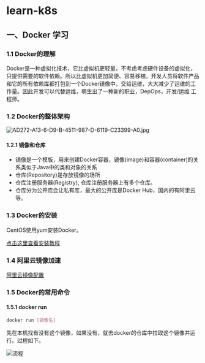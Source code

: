 # learn-k8s

## 一、Docker 学习

### 1.1 Docker的理解

Docker是一种虚拟化技术，它比虚拟机更轻量，不考虑考虑硬件设备的虚拟化，只提供需要的软件依赖。所以比虚拟机更加简便、容易移植。开发人员将软件产品和它的所有依赖库都打包到一个Docker镜像中，交给运维，大大减少了运维的工作量。因此开发可以代替运维，萌生出了一种新的职业，DepOps，开发/运维 工程师。

### 1.2 Docker的整体架构 

![AD272-A13-6-D9-B-4511-987-D-6119-C23399-A0.jpg](https://i.postimg.cc/j2fFqbzN/AD272-A13-6-D9-B-4511-987-D-6119-C23399-A0.jpg)

#### 1.2.1 镜像和仓库 

- 镜像是一个模版，用来创建Docker容器，镜像(image)和容器(container)的关系类似于Java中的类和对象的关系
- 仓库(Repository)是存放镜像的场所
- 仓库注册服务器(Registry), 仓库注册服务器上有多个仓库。
- 仓库分为公开库会让私有库，最大的公开库是Docker Hub，国内的有阿里云等。

### 1.3 Docker的安装

CentOS使用yum安装Docker。

[点击这里查看安装教程](https://docs.docker.com/install/linux/docker-ce/centos/)

### 1.4 阿里云镜像加速

[阿里云镜像配置](https://cr.console.aliyun.com/cn-hangzhou/instances/mirrors)

### 1.5 Docker的常用命令

#### 1.5.1 docker run

```sh
docker run [镜像名]
```

先在本机找有没有这个镜像，如果没有，就去docker的仓库中拉取这个镜像并运行。过程如下。

![流程](https://t1.picb.cc/uploads/2019/06/23/gce05v.jpg)

